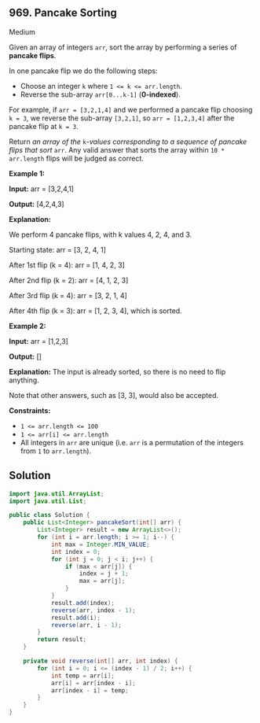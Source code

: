 ## 969\. Pancake Sorting

Medium

Given an array of integers `arr`, sort the array by performing a series of **pancake flips**.

In one pancake flip we do the following steps:

*   Choose an integer `k` where `1 <= k <= arr.length`.
*   Reverse the sub-array `arr[0...k-1]` (**0-indexed**).

For example, if `arr = [3,2,1,4]` and we performed a pancake flip choosing `k = 3`, we reverse the sub-array `[3,2,1]`, so `arr = [1,2,3,4]` after the pancake flip at `k = 3`.

Return _an array of the_ `k`_\-values corresponding to a sequence of pancake flips that sort_ `arr`. Any valid answer that sorts the array within `10 * arr.length` flips will be judged as correct.

**Example 1:**

**Input:** arr = [3,2,4,1]

**Output:** [4,2,4,3]

**Explanation:**

We perform 4 pancake flips, with k values 4, 2, 4, and 3.

Starting state: arr = [3, 2, 4, 1]

After 1st flip (k = 4): arr = [1, 4, 2, 3]

After 2nd flip (k = 2): arr = [4, 1, 2, 3]

After 3rd flip (k = 4): arr = [3, 2, 1, 4]

After 4th flip (k = 3): arr = [1, 2, 3, 4], which is sorted.

**Example 2:**

**Input:** arr = [1,2,3]

**Output:** []

**Explanation:** The input is already sorted, so there is no need to flip anything.

Note that other answers, such as [3, 3], would also be accepted.

**Constraints:**

*   `1 <= arr.length <= 100`
*   `1 <= arr[i] <= arr.length`
*   All integers in `arr` are unique (i.e. `arr` is a permutation of the integers from `1` to `arr.length`).

## Solution

```java
import java.util.ArrayList;
import java.util.List;

public class Solution {
    public List<Integer> pancakeSort(int[] arr) {
        List<Integer> result = new ArrayList<>();
        for (int i = arr.length; i >= 1; i--) {
            int max = Integer.MIN_VALUE;
            int index = 0;
            for (int j = 0; j < i; j++) {
                if (max < arr[j]) {
                    index = j + 1;
                    max = arr[j];
                }
            }
            result.add(index);
            reverse(arr, index - 1);
            result.add(i);
            reverse(arr, i - 1);
        }
        return result;
    }

    private void reverse(int[] arr, int index) {
        for (int i = 0; i <= (index - 1) / 2; i++) {
            int temp = arr[i];
            arr[i] = arr[index - i];
            arr[index - i] = temp;
        }
    }
}
```